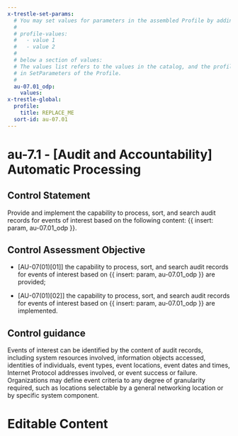 ```yaml
---
x-trestle-set-params:
  # You may set values for parameters in the assembled Profile by adding
  #
  # profile-values:
  #   - value 1
  #   - value 2
  #
  # below a section of values:
  # The values list refers to the values in the catalog, and the profile-values represent values
  # in SetParameters of the Profile.
  #
  au-07.01_odp:
    values:
x-trestle-global:
  profile:
    title: REPLACE_ME
  sort-id: au-07.01
---
```


# au-7.1 - \[Audit and Accountability\] Automatic Processing

## Control Statement

Provide and implement the capability to process, sort, and search audit records for events of interest based on the following content: {{ insert: param, au-07.01_odp }}.

## Control Assessment Objective

- \[AU-07(01)[01]\] the capability to process, sort, and search audit records for events of interest based on {{ insert: param, au-07.01_odp }} are provided;

- \[AU-07(01)[02]\] the capability to process, sort, and search audit records for events of interest based on {{ insert: param, au-07.01_odp }} are implemented.

## Control guidance

Events of interest can be identified by the content of audit records, including system resources involved, information objects accessed, identities of individuals, event types, event locations, event dates and times, Internet Protocol addresses involved, or event success or failure. Organizations may define event criteria to any degree of granularity required, such as locations selectable by a general networking location or by specific system component.

# Editable Content

<!-- Make additions and edits below -->
<!-- The above represents the contents of the control as received by the profile, prior to additions. -->
<!-- If the profile makes additions to the control, they will appear below. -->
<!-- The above markdown may not be edited but you may edit the content below, and/or introduce new additions to be made by the profile. -->
<!-- If there is a yaml header at the top, parameter values may be edited. Use --set-parameters to incorporate the changes during assembly. -->
<!-- The content here will then replace what is in the profile for this control, after running profile-assemble. -->
<!-- The current profile has no added parts for this control, but you may add new ones here. -->
<!-- Each addition must have a heading either of the form ## Control my_addition_name -->
<!-- or ## Part a. (where the a. refers to one of the control statement labels.) -->
<!-- "## Control" parts are new parts added after the statement part. -->
<!-- "## Part" parts are new parts added into the top-level statement part with that label. -->
<!-- Subparts may be added with nested hash levels of the form ### My Subpart Name -->
<!-- underneath the parent ## Control or ## Part being added -->
<!-- See https://ibm.github.io/compliance-trestle/tutorials/ssp_profile_catalog_authoring/ssp_profile_catalog_authoring for guidance. -->
